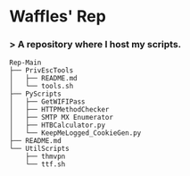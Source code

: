 # Waffles' Rep

### > A repository where I host my scripts.
```
Rep-Main
├── PrivEscTools
│   ├── README.md
│   └── tools.sh
├── PyScripts
│   ├── GetWIFIPass
│   ├── HTTPMethodChecker
│   ├── SMTP MX Enumerator
│   ├── HTBCalculator.py
│   └── KeepMeLogged_CookieGen.py
├── README.md
└── UtilScripts
    ├── thmvpn
    └── ttf.sh
```
